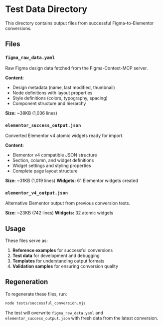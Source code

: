 # Test Data Directory

This directory contains output files from successful Figma-to-Elementor conversions.

## Files

### `figma_raw_data.yaml`
Raw Figma design data fetched from the Figma-Context-MCP server.

**Content:**
- Design metadata (name, last modified, thumbnail)
- Node definitions with layout properties
- Style definitions (colors, typography, spacing)
- Component structure and hierarchy

**Size:** ~38KB (1,036 lines)

### `elementor_success_output.json`
Converted Elementor v4 atomic widgets ready for import.

**Content:**
- Elementor v4 compatible JSON structure
- Section, column, and widget definitions
- Widget settings and styling properties
- Complete page layout structure

**Size:** ~31KB (1,019 lines)
**Widgets:** 61 Elementor widgets created

### `elementor_v4_output.json`
Alternative Elementor output from previous conversion tests.

**Size:** ~23KB (742 lines)
**Widgets:** 32 atomic widgets

## Usage

These files serve as:
1. **Reference examples** for successful conversions
2. **Test data** for development and debugging
3. **Templates** for understanding output formats
4. **Validation samples** for ensuring conversion quality

## Regeneration

To regenerate these files, run:
```bash
node tests/successful_conversion.mjs
```

The test will overwrite `figma_raw_data.yaml` and `elementor_success_output.json` with fresh data from the latest conversion. 